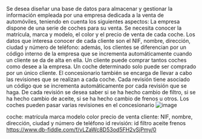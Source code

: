 Se desea diseñar una base de datos para almacenar y gestionar la información
empleada por una empresa dedicada a la venta de automóviles, teniendo en cuenta los
siguientes aspectos:
La empresa dispone de una serie de coches para su venta. Se necesita conocer la
matrícula, marca y modelo, el color y el precio de venta de cada coche.
Los datos que interesa conocer de cada cliente son el NIF, nombre, dirección, ciudad y
número de teléfono: además, los clientes se diferencian por un código interno de la
empresa que se incrementa automáticamente cuando un cliente se da de alta en ella. Un
cliente puede comprar tantos coches como desee a la empresa. Un coche determinado
solo puede ser comprado por un único cliente.
El concesionario también se encarga de llevar a cabo las revisiones que se realizan a
cada coche. Cada revisión tiene asociado un código que se incrementa automáticamente
por cada revisión que se haga. De cada revisión se desea saber si se ha hecho cambio de
filtro, si se ha hecho cambio de aceite, si se ha hecho cambio de frenos u otros. Los
coches pueden pasar varias revisiones en el concesionario
![image](https://user-images.githubusercontent.com/101816484/174234796-d40c3153-e666-4435-95c4-ae599a482b5c.png)

coche:
matrícula
 marca 
 modelo
 color 
 precio de venta 
 cliente:
  NIF, nombre, dirección, ciudad y
número de teléfono
id
revisión:
id
filtro
aceite
frenos
https://www.db-fiddle.com/f/vLZaWc8D53od5FH2vSjPmy/0
